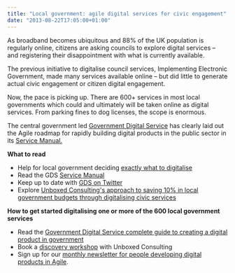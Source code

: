 ```yaml
---
title: "Local government: agile digital services for civic engagement"
date: "2013-08-22T17:05:00+01:00"
---
```


<p>As broadband becomes ubiquitous and 88% of the UK population is regularly online, citizens are asking councils to explore digital services – and registering their disappointment with what is currently available. </p>

<p>The previous initiative to digitalise council services, Implementing Electronic Government, made many services available online – but did little to generate actual civic engagement or citizen digital engagement.</p>

<p>Now, the pace is picking up. There are 600+ services in most local governments which could and ultimately will be taken online as digital services. From parking fines to dog licenses, the scope is enormous. </p>

<p>The central government led <a href="http://digital.cabinetoffice.gov.uk/category/gds/">Government Digital Service</a> has clearly laid out the Agile roadmap for rapidly building digital products in the public sector in its <a href="https://www.gov.uk/service-manual">Service Manual.</a> </p>

<p><strong>What to read</strong>
<ul class="bullet_list qualities">
  <li>Help for local government deciding <a href="http://www.mysociety.org/2013/04/11/how-to-identify-local-government-services-for-digital-transformation/">exactly what to digitalise</a></li>
  <li>Read the GDS <a href="https://www.gov.uk/service-manual">Service Manual</a></li>
  <li>Keep up to date with <a href="https://twitter.com/gdsteam">GDS on Twitter</a></li>
  <li>Explore <a href="/news/local-government-how-agile-development-of-digital-services-can-help-meet-council-budget-cuts">Unboxed Consulting&#39;s approach to saving 10% in local government budgets through digitalising civic services</a></li>
</ul></p>

<p><strong>How to get started digitalising one or more of the 600 local government services</strong>
<ul class="bullet_list qualities">
  <li>Read the <a href="https://www.gov.uk/service-manual">Government Digital Service complete guide to creating a digital product in government</a></li>
  <li>Book a <a href="../agile/discovery-workshop">discovery workshop</a> with Unboxed Consulting</li>
  <li>Sign up for our <a href="mailto:marketing@unboxedconsulting.com">monthly newsletter for people developing digital products in Agile</a>.</li>
</ul></p>
